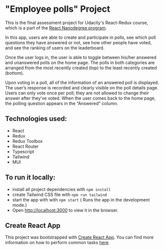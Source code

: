 # "Employee polls" Project

This is the final assessment project for Udacity's React-Redux course, which is a part of the [React Nanodegree program](https://www.udacity.com/course/react-nanodegree--nd019).

In this app, users are able to create and participate in polls, see which poll questions they have answered or not, see how other people have voted, and see the ranking of users on the leaderboard.

Once the user logs in, the user is able to toggle between his/her answered and unanswered polls on the home page. The polls in both categories are arranged from the most recently created (top) to the least recently created (bottom).

Upon voting in a poll, all of the information of an answered poll is displayed. The user’s response is recorded and clearly visible on the poll details page. Users can only vote once per poll; they are not allowed to change their answer after they’ve voted. When the user comes back to the home page, the polling question appears in the “Answered” column.

## Technologies used:

- React
- Redux
- Redux Toolbox
- React Router
- Typescript
- Tailwind
- MUI

## To run it locally:

- install all project dependencies with `npm install`
- create Tailwind CSS file with `npm run tailwind`
- start the app with with `npm start`
  ( Runs the app in the development mode.)<br>
- Open [http://localhost:3000](http://localhost:3000) to view it in the browser.

## Create React App

This project was bootstrapped with [Create React App](https://github.com/facebookincubator/create-react-app). You can find more information on how to perform common tasks [here](https://github.com/facebookincubator/create-react-app/blob/master/packages/react-scripts/template/README.md).
